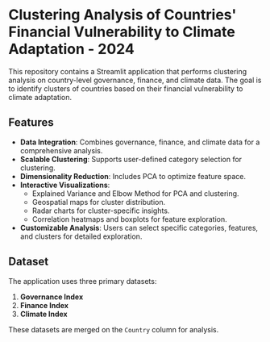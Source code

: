 # Clustering Analysis of Countries' Financial Vulnerability to Climate Adaptation - 2024

This repository contains a Streamlit application that performs clustering analysis on country-level governance, finance, and climate data. The goal is to identify clusters of countries based on their financial vulnerability to climate adaptation.

## Features

- **Data Integration**: Combines governance, finance, and climate data for a comprehensive analysis.
- **Scalable Clustering**: Supports user-defined category selection for clustering.
- **Dimensionality Reduction**: Includes PCA to optimize feature space.
- **Interactive Visualizations**:
  - Explained Variance and Elbow Method for PCA and clustering.
  - Geospatial maps for cluster distribution.
  - Radar charts for cluster-specific insights.
  - Correlation heatmaps and boxplots for feature exploration.
- **Customizable Analysis**: Users can select specific categories, features, and clusters for detailed exploration.

## Dataset

The application uses three primary datasets:
1. **Governance Index**
2. **Finance Index**
3. **Climate Index**

These datasets are merged on the `Country` column for analysis.

